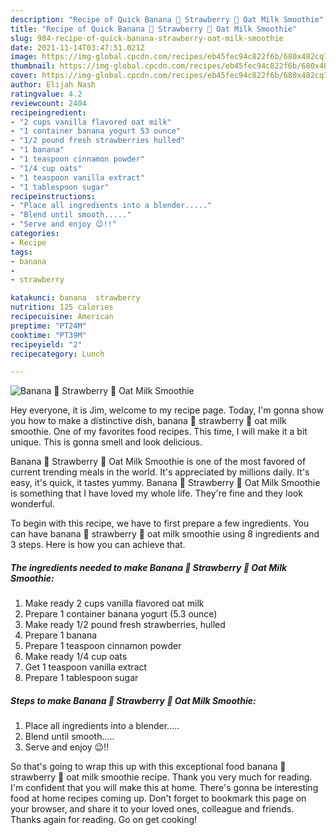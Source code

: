 ```yaml
---
description: "Recipe of Quick Banana 🍌 Strawberry 🍓 Oat Milk Smoothie"
title: "Recipe of Quick Banana 🍌 Strawberry 🍓 Oat Milk Smoothie"
slug: 984-recipe-of-quick-banana-strawberry-oat-milk-smoothie
date: 2021-11-14T03:47:51.021Z
image: https://img-global.cpcdn.com/recipes/eb45fec94c822f6b/680x482cq70/banana-strawberry-oat-milk-smoothie-recipe-main-photo.jpg
thumbnail: https://img-global.cpcdn.com/recipes/eb45fec94c822f6b/680x482cq70/banana-strawberry-oat-milk-smoothie-recipe-main-photo.jpg
cover: https://img-global.cpcdn.com/recipes/eb45fec94c822f6b/680x482cq70/banana-strawberry-oat-milk-smoothie-recipe-main-photo.jpg
author: Elijah Nash
ratingvalue: 4.2
reviewcount: 2404
recipeingredient:
- "2 cups vanilla flavored oat milk"
- "1 container banana yogurt 53 ounce"
- "1/2 pound fresh strawberries hulled"
- "1 banana"
- "1 teaspoon cinnamon powder"
- "1/4 cup oats"
- "1 teaspoon vanilla extract"
- "1 tablespoon sugar"
recipeinstructions:
- "Place all ingredients into a blender....."
- "Blend until smooth....."
- "Serve and enjoy 😉!!"
categories:
- Recipe
tags:
- banana
- 
- strawberry

katakunci: banana  strawberry 
nutrition: 125 calories
recipecuisine: American
preptime: "PT24M"
cooktime: "PT39M"
recipeyield: "2"
recipecategory: Lunch

---
```



![Banana 🍌 Strawberry 🍓 Oat Milk Smoothie](https://img-global.cpcdn.com/recipes/eb45fec94c822f6b/680x482cq70/banana-strawberry-oat-milk-smoothie-recipe-main-photo.jpg)

Hey everyone, it is Jim, welcome to my recipe page. Today, I'm gonna show you how to make a distinctive dish, banana 🍌 strawberry 🍓 oat milk smoothie. One of my favorites food recipes. This time, I will make it a bit unique. This is gonna smell and look delicious.



Banana 🍌 Strawberry 🍓 Oat Milk Smoothie is one of the most favored of current trending meals in the world. It's appreciated by millions daily. It's easy, it's quick, it tastes yummy. Banana 🍌 Strawberry 🍓 Oat Milk Smoothie is something that I have loved my whole life. They're fine and they look wonderful.


To begin with this recipe, we have to first prepare a few ingredients. You can have banana 🍌 strawberry 🍓 oat milk smoothie using 8 ingredients and 3 steps. Here is how you can achieve that.

<!--inarticleads1-->

##### The ingredients needed to make Banana 🍌 Strawberry 🍓 Oat Milk Smoothie:

1. Make ready 2 cups vanilla flavored oat milk
1. Prepare 1 container banana yogurt (5.3 ounce)
1. Make ready 1/2 pound fresh strawberries, hulled
1. Prepare 1 banana
1. Prepare 1 teaspoon cinnamon powder
1. Make ready 1/4 cup oats
1. Get 1 teaspoon vanilla extract
1. Prepare 1 tablespoon sugar




<!--inarticleads2-->

##### Steps to make Banana 🍌 Strawberry 🍓 Oat Milk Smoothie:

1. Place all ingredients into a blender.....
1. Blend until smooth.....
1. Serve and enjoy 😉!!




So that's going to wrap this up with this exceptional food banana 🍌 strawberry 🍓 oat milk smoothie recipe. Thank you very much for reading. I'm confident that you will make this at home. There's gonna be interesting food at home recipes coming up. Don't forget to bookmark this page on your browser, and share it to your loved ones, colleague and friends. Thanks again for reading. Go on get cooking!
